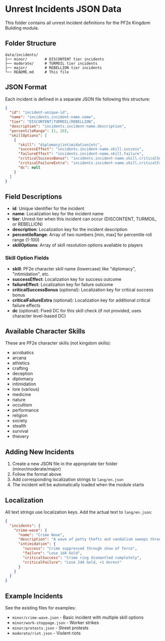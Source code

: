 # Unrest Incidents JSON Data

This folder contains all unrest incident definitions for the PF2e Kingdom Building module.

## Folder Structure

```
data/incidents/
├── minor/        # DISCONTENT tier incidents
├── moderate/     # TURMOIL tier incidents  
├── major/        # REBELLION tier incidents
└── README.md     # This file
```

## JSON Format

Each incident is defined in a separate JSON file following this structure:

```json
{
  "id": "incident-unique-id",
  "name": "incidents.incident-name.name",
  "tier": "DISCONTENT|TURMOIL|REBELLION",
  "description": "incidents.incident-name.description",
  "percentileRange": [1, 20],
  "skillOptions": [
    {
      "skill": "diplomacy|intimidation|etc",
      "successEffect": "incidents.incident-name.skill.success",
      "failureEffect": "incidents.incident-name.skill.failure",
      "criticalSuccessBonus": "incidents.incident-name.skill.criticalSuccess",
      "criticalFailureExtra": "incidents.incident-name.skill.criticalFailure",
      "dc": null
    }
  ]
}
```

## Field Descriptions

- **id**: Unique identifier for the incident
- **name**: Localization key for the incident name
- **tier**: Unrest tier when this incident can occur (DISCONTENT, TURMOIL, or REBELLION)
- **description**: Localization key for the incident description
- **percentileRange**: Array of two numbers [min, max] for percentile roll range (1-100)
- **skillOptions**: Array of skill resolution options available to players

### Skill Option Fields

- **skill**: PF2e character skill name (lowercase) like "diplomacy", "intimidation", etc.
- **successEffect**: Localization key for success outcome
- **failureEffect**: Localization key for failure outcome  
- **criticalSuccessBonus** (optional): Localization key for critical success bonus
- **criticalFailureExtra** (optional): Localization key for additional critical failure effects
- **dc** (optional): Fixed DC for this skill check (if not provided, uses character level-based DC)

## Available Character Skills

These are PF2e character skills (not kingdom skills):

- acrobatics
- arcana
- athletics
- crafting
- deception
- diplomacy
- intimidation
- lore (various)
- medicine
- nature
- occultism
- performance
- religion
- society
- stealth
- survival
- thievery

## Adding New Incidents

1. Create a new JSON file in the appropriate tier folder (minor/moderate/major)
2. Follow the format above
3. Add corresponding localization strings to `lang/en.json`
4. The incident will be automatically loaded when the module starts

## Localization

All text strings use localization keys. Add the actual text to `lang/en.json`:

```json
{
  "incidents": {
    "crime-wave": {
      "name": "Crime Wave",
      "description": "A wave of petty thefts and vandalism sweeps through the settlements.",
      "intimidation": {
        "success": "Crime suppressed through show of force",
        "failure": "Lose 1d4 Gold",
        "criticalSuccess": "Crime ring dismantled completely",
        "criticalFailure": "Lose 2d4 Gold, +1 Unrest"
      }
    }
  }
}
```

## Example Incidents

See the existing files for examples:
- `minor/crime-wave.json` - Basic incident with multiple skill options
- `minor/work-stoppage.json` - Worker strikes
- `minor/protests.json` - Street protests
- `moderate/riot.json` - Violent riots
